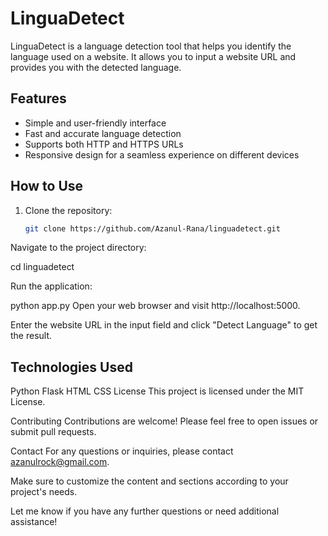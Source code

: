 # LinguaDetect

LinguaDetect is a language detection tool that helps you identify the language used on a website. It allows you to input a website URL and provides you with the detected language.

## Features

- Simple and user-friendly interface
- Fast and accurate language detection
- Supports both HTTP and HTTPS URLs
- Responsive design for a seamless experience on different devices

## How to Use

1. Clone the repository:

   ```bash
   git clone https://github.com/Azanul-Rana/linguadetect.git
Navigate to the project directory:


cd linguadetect



Run the application:


python app.py
Open your web browser and visit http://localhost:5000.

Enter the website URL in the input field and click "Detect Language" to get the result.

## Technologies Used
Python
Flask
HTML
CSS
License
This project is licensed under the MIT License.

Contributing
Contributions are welcome! Please feel free to open issues or submit pull requests.

Contact
For any questions or inquiries, please contact azanulrock@gmail.com.



Make sure to customize the content and sections according to your project's needs.

Let me know if you have any further questions or need additional assistance!
